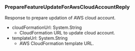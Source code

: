 ### PrepareFeatureUpdateForAwsCloudAccountReply
Response to prepare updation of AWS cloud account.

- cloudFormationUrl: System.String
  - CloudFormation URL to update cloud account.
- templateUrl: System.String
  - AWS CloudFormation template URL.
